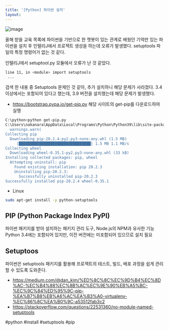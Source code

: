 ```yaml
---
title: '[Python] 파이썬 설치'
layout: 
---
```


![image](https://user-images.githubusercontent.com/1871682/97956992-5a0a2100-1ded-11eb-9e37-083a872fb6aa.png)


올해 받을 교육 목록에 파이썬을 기반으로 한 챗봇이 있는 관계로 배웠던 기억만 있는 파이썬을 설치 후 인텔리J에서 프로젝트 생성을 하는데 오류가 발생했다. setuptools 파일의 특정 명령어가 없는 것 같다.

인텔리J에서 setuptool.py 모듈에서 오류가 난 것 같았다. 
```sh
line 11, in <module> import setuptools
 ...
```

검색 한 내용 중 Setuptools 문제인 것 같아, 추가 설치하니 해당 문제가 사라졌다. 3.4 이상에서는 포함되어 있다고 했는데, 3.9 버전을 설치했는데 해당 문제가 발생했다. 


* https://bootstrap.pypa.io/get-pip.py 
해당 사이트의 get-pip를 다운로드하여 실행

```sh
C:\python>python get-pip.py
C:\Users\nakanara\AppData\Local\Programs\Python\Python39\lib\site-packages\setuptools\distutils_patch.py:25: UserWarning: Distutils was imported before Setuptools. This usage is discouraged and may exhibit undesirable behaviors or errors. Please use Setuptools' objects directly or at least import Setuptools first.
  warnings.warn(
Collecting pip
  Downloading pip-20.2.4-py2.py3-none-any.whl (1.5 MB)
     |████████████████████████████████| 1.5 MB 1.1 MB/s
Collecting wheel
  Downloading wheel-0.35.1-py2.py3-none-any.whl (33 kB)
Installing collected packages: pip, wheel
  Attempting uninstall: pip
    Found existing installation: pip 20.2.3
    Uninstalling pip-20.2.3:
      Successfully uninstalled pip-20.2.3
Successfully installed pip-20.2.4 wheel-0.35.1
```

* Linux

```sh
sudo apt-get install -y python-setuptools
```

## PIP (Python Package Index PyPI)

파이썬 패키지를 받아 설치하는 패키지 관리 도구, Node.js의 NPM과 유사한 기능
Python 3.4에는 포함되어 있지만, 이전 버전에는 미포함되어 있으므로 설치 필요

## Setuptoos

파이썬은 setuptools 패키지를 활용해 프로젝트의 테스트, 빌드, 배포 과정을 쉽게 관리할 수 있도록 도와준다.


* https://medium.com/@dan_kim/%ED%8C%8C%EC%9D%B4%EC%8D%AC-%EC%B4%88%EC%8B%AC%EC%9E%90%EB%A5%BC-%EC%9C%84%ED%95%9C-pip-%EA%B7%B8%EB%A6%AC%EA%B3%A0-virtualenv-%EC%86%8C%EA%B0%9C-a53512fab3c2
* https://stackoverflow.com/questions/22531360/no-module-named-setuptools


#python #install #setuptools #pip